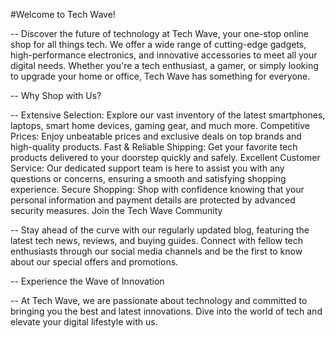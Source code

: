 #Welcome to Tech Wave!

-- Discover the future of technology at Tech Wave, your one-stop online shop for all things tech. We offer a wide range of cutting-edge gadgets, high-performance electronics, and innovative accessories to meet all your digital needs. Whether you're a tech enthusiast, a gamer, or simply looking to upgrade your home or office, Tech Wave has something for everyone.

-- Why Shop with Us?

-- Extensive Selection: Explore our vast inventory of the latest smartphones, laptops, smart home devices, gaming gear, and much more.
Competitive Prices: Enjoy unbeatable prices and exclusive deals on top brands and high-quality products.
Fast & Reliable Shipping: Get your favorite tech products delivered to your doorstep quickly and safely.
Excellent Customer Service: Our dedicated support team is here to assist you with any questions or concerns, ensuring a smooth and satisfying shopping experience.
Secure Shopping: Shop with confidence knowing that your personal information and payment details are protected by advanced security measures.
Join the Tech Wave Community

-- Stay ahead of the curve with our regularly updated blog, featuring the latest tech news, reviews, and buying guides. Connect with fellow tech enthusiasts through our social media channels and be the first to know about our special offers and promotions.

-- Experience the Wave of Innovation

-- At Tech Wave, we are passionate about technology and committed to bringing you the best and latest innovations. Dive into the world of tech and elevate your digital lifestyle with us.

